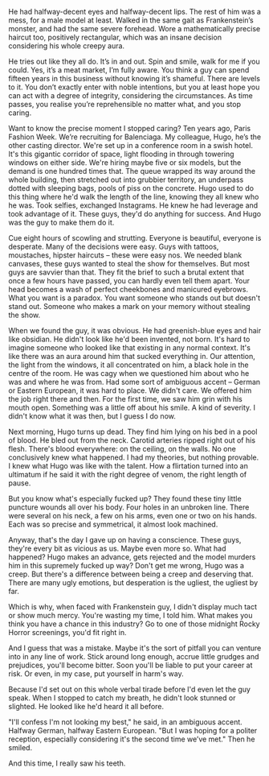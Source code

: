 He had halfway-decent eyes and halfway-decent lips. The rest of him was a mess, for a male model at least. Walked in the same gait as Frankenstein’s monster, and had the same severe forehead. Wore a mathematically precise haircut too, positively rectangular, which was an insane decision considering his whole creepy aura.

  
He tries out like they all do. It’s in and out. Spin and smile, walk for me if you could. Yes, it’s a meat market, I’m fully aware. You think a guy can spend fifteen years in this business without knowing it’s shameful. There are levels to it. You don’t exactly enter with noble intentions, but you at least hope you can act with a degree of integrity, considering the circumstances. As time passes, you realise you’re reprehensible no matter what, and you stop caring.

  
Want to know the precise moment I stopped caring? Ten years ago, Paris Fashion Week. We’re recruiting for Balenciaga. My colleague, Hugo, he’s the other casting director. We're set up in a conference room in a swish hotel. It's this gigantic corridor of space, light flooding in through towering windows on either side. We're hiring maybe five or six models, but the demand is one hundred times that. The queue wrapped its way around the whole building, then stretched out into grubbier territory, an underpass dotted with sleeping bags, pools of piss on the concrete. Hugo used to do this thing where he'd walk the length of the line, knowing they all knew who he was. Took selfies, exchanged Instagrams. He knew he had leverage and took advantage of it. These guys, they'd do anything for success. And Hugo was the guy to make them do it.

  
Cue eight hours of scowling and strutting. Everyone is beautiful, everyone is desperate. Many of the decisions were easy. Guys with tattoos, moustaches, hipster haircuts – these were easy nos. We needed blank canvases, these guys wanted to steal the show for themselves. But most guys are savvier than that. They fit the brief to such a brutal extent that once a few hours have passed, you can hardly even tell them apart. Your head becomes a wash of perfect cheekbones and manicured eyebrows. What you want is a paradox. You want someone who stands out but doesn't stand out. Someone who makes a mark on your memory without stealing the show.

  
When we found the guy, it was obvious. He had greenish-blue eyes and hair like obsidian. He didn't look like he'd been invented, not born. It's hard to imagine someone who looked like that existing in any normal context. It's like there was an aura around him that sucked everything in. Our attention, the light from the windows, it all concentrated on him, a black hole in the centre of the room. He was cagy when we questioned him about who he was and where he was from. Had some sort of ambiguous accent – German or Eastern European, it was hard to place. We didn't care. We offered him the job right there and then. For the first time, we saw him grin with his mouth open. Something was a little off about his smile. A kind of severity. I didn't know what it was then, but I guess I do now.  


Next morning, Hugo turns up dead. They find him lying on his bed in a pool of blood. He bled out from the neck. Carotid arteries ripped right out of his flesh. There's blood everywhere: on the ceiling, on the walls. No one conclusively knew what happened. I had my theories, but nothing provable. I knew what Hugo was like with the talent. How a flirtation turned into an ultimatum if he said it with the right degree of venom, the right length of pause.

  
But you know what's especially fucked up? They found these tiny little puncture wounds all over his body. Four holes in an unbroken line. There were several on his neck, a few on his arms, even one or two on his hands. Each was so precise and symmetrical, it almost look machined.  


Anyway, that's the day I gave up on having a conscience. These guys, they're every bit as vicious as us. Maybe even more so. What had happened? Hugo makes an advance, gets rejected and the model murders him in this supremely fucked up way? Don't get me wrong, Hugo was a creep. But there's a difference between being a creep and deserving that. There are many ugly emotions, but desperation is the ugliest, the ugliest by far.

  
Which is why, when faced with Frankenstein guy, I didn't display much tact or show much mercy. You're wasting my time, I told him. What makes you think you have a chance in this industry? Go to one of those midnight Rocky Horror screenings, you'd fit right in.

  
And I guess that was a mistake. Maybe it's the sort of pitfall you can venture into in any line of work. Stick around long enough, accrue little grudges and prejudices, you'll become bitter. Soon you'll be liable to put your career at risk. Or even, in my case, put yourself in harm's way.

  
Because I'd set out on this whole verbal tirade before I'd even let the guy speak. When I stopped to catch my breath, he didn't look stunned or slighted. He looked like he'd heard it all before.  


"I'll confess I'm not looking my best," he said, in an ambiguous accent. Halfway German, halfway Eastern European. "But I was hoping for a politer reception, especially considering it's the second time we’ve met." Then he smiled.

  
And this time, I really saw his teeth.